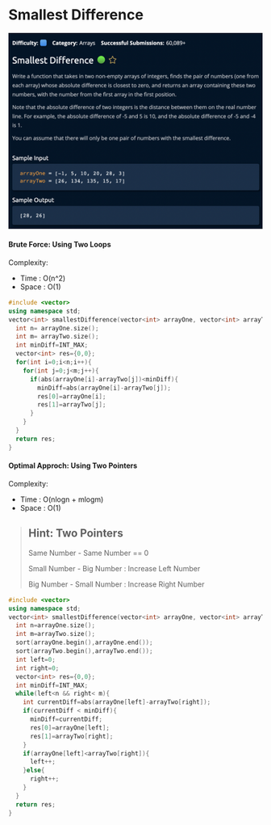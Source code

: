 # Smallest Difference
[![](https://raw.githubusercontent.com/rakeshkumar1019/AlgoExpert/main/images/SmallestDifference.png?token=GHSAT0AAAAAABVRPMTCO75R5PJUJES2SR6WYW32OQQ)](https://raw.githubusercontent.com/rakeshkumar1019/AlgoExpert/main/images/SmallestDifference.png?token=GHSAT0AAAAAABVRPMTCO75R5PJUJES2SR6WYW32OQQ)
#### Brute Force: Using Two Loops
Complexity:
- Time : O(n^2)
- Space : O(1)

```cpp
#include <vector>
using namespace std;
vector<int> smallestDifference(vector<int> arrayOne, vector<int> arrayTwo) {
  int n= arrayOne.size();
  int m= arrayTwo.size();
  int minDiff=INT_MAX;
  vector<int> res={0,0};
  for(int i=0;i<n;i++){
    for(int j=0;j<m;j++){
      if(abs(arrayOne[i]-arrayTwo[j])<minDiff){
        minDiff=abs(arrayOne[i]-arrayTwo[j]);
        res[0]=arrayOne[i];
        res[1]=arrayTwo[j];
      }
    }
  }
  return res;
}
```
#### Optimal Approch: Using Two Pointers
Complexity:
- Time : O(nlogn + mlogm)
- Space : O(1)

> ## Hint:  Two Pointers
> 
> Same Number - Same Number == 0
> 
> Small Number - Big Number : Increase Left Number
> 
> Big Number - Small Number : Increase Right Number

```cpp
#include <vector>
using namespace std;
vector<int> smallestDifference(vector<int> arrayOne, vector<int> arrayTwo) {
  int n=arrayOne.size();
  int m=arrayTwo.size();
  sort(arrayOne.begin(),arrayOne.end());
  sort(arrayTwo.begin(),arrayTwo.end());
  int left=0;
  int right=0;
  vector<int> res={0,0};
  int minDiff=INT_MAX;
  while(left<n && right< m){
    int currentDiff=abs(arrayOne[left]-arrayTwo[right]);
    if(currentDiff < minDiff){
      minDiff=currentDiff;
      res[0]=arrayOne[left];
      res[1]=arrayTwo[right];
    }
    if(arrayOne[left]<arrayTwo[right]){
      left++;
    }else{
      right++;
    }
  }
  return res;
}

```

